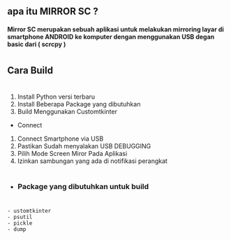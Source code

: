## apa itu  **MIRROR SC ?**
#### **Mirror SC** merupakan sebuah aplikasi untuk melakukan mirroring layar di smartphone **ANDROID** ke komputer dengan menggunakan USB degan basic dari ( **scrcpy** )
#
## Cara Build
#
1. Install Python versi terbaru
2. Install Beberapa Package yang dibutuhkan
3. Build Menggunakan Customtkinter
* Connect
1. Connect Smartphone via USB
2. Pastikan Sudah menyalakan USB DEBUGGING
3. Pilih Mode Screen Miror Pada Aplikasi
4. Izinkan sambungan yang ada di notifikasi perangkat

#

* ### Package yang dibutuhkan untuk build
#
    - ustomtkinter
    - psutil
    - pickle
    - dump
